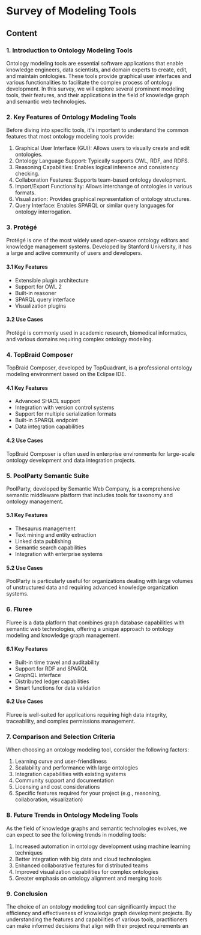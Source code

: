 # Survey of Modeling Tools

## Content

### 1. Introduction to Ontology Modeling Tools

Ontology modeling tools are essential software applications that enable knowledge engineers, data scientists, and domain experts to create, edit, and maintain ontologies. These tools provide graphical user interfaces and various functionalities to facilitate the complex process of ontology development. In this survey, we will explore several prominent modeling tools, their features, and their applications in the field of knowledge graph and semantic web technologies.

### 2. Key Features of Ontology Modeling Tools

Before diving into specific tools, it's important to understand the common features that most ontology modeling tools provide:

1. Graphical User Interface (GUI): Allows users to visually create and edit ontologies.
2. Ontology Language Support: Typically supports OWL, RDF, and RDFS.
3. Reasoning Capabilities: Enables logical inference and consistency checking.
4. Collaboration Features: Supports team-based ontology development.
5. Import/Export Functionality: Allows interchange of ontologies in various formats.
6. Visualization: Provides graphical representation of ontology structures.
7. Query Interface: Enables SPARQL or similar query languages for ontology interrogation.

### 3. Protégé

Protégé is one of the most widely used open-source ontology editors and knowledge management systems. Developed by Stanford University, it has a large and active community of users and developers.

#### 3.1 Key Features
- Extensible plugin architecture
- Support for OWL 2
- Built-in reasoner
- SPARQL query interface
- Visualization plugins

#### 3.2 Use Cases
Protégé is commonly used in academic research, biomedical informatics, and various domains requiring complex ontology modeling.

### 4. TopBraid Composer

TopBraid Composer, developed by TopQuadrant, is a professional ontology modeling environment based on the Eclipse IDE.

#### 4.1 Key Features
- Advanced SHACL support
- Integration with version control systems
- Support for multiple serialization formats
- Built-in SPARQL endpoint
- Data integration capabilities

#### 4.2 Use Cases
TopBraid Composer is often used in enterprise environments for large-scale ontology development and data integration projects.

### 5. PoolParty Semantic Suite

PoolParty, developed by Semantic Web Company, is a comprehensive semantic middleware platform that includes tools for taxonomy and ontology management.

#### 5.1 Key Features
- Thesaurus management
- Text mining and entity extraction
- Linked data publishing
- Semantic search capabilities
- Integration with enterprise systems

#### 5.2 Use Cases
PoolParty is particularly useful for organizations dealing with large volumes of unstructured data and requiring advanced knowledge organization systems.

### 6. Fluree

Fluree is a data platform that combines graph database capabilities with semantic web technologies, offering a unique approach to ontology modeling and knowledge graph management.

#### 6.1 Key Features
- Built-in time travel and auditability
- Support for RDF and SPARQL
- GraphQL interface
- Distributed ledger capabilities
- Smart functions for data validation

#### 6.2 Use Cases
Fluree is well-suited for applications requiring high data integrity, traceability, and complex permissions management.

### 7. Comparison and Selection Criteria

When choosing an ontology modeling tool, consider the following factors:
1. Learning curve and user-friendliness
2. Scalability and performance with large ontologies
3. Integration capabilities with existing systems
4. Community support and documentation
5. Licensing and cost considerations
6. Specific features required for your project (e.g., reasoning, collaboration, visualization)

### 8. Future Trends in Ontology Modeling Tools

As the field of knowledge graphs and semantic technologies evolves, we can expect to see the following trends in modeling tools:
1. Increased automation in ontology development using machine learning techniques
2. Better integration with big data and cloud technologies
3. Enhanced collaborative features for distributed teams
4. Improved visualization capabilities for complex ontologies
5. Greater emphasis on ontology alignment and merging tools

### 9. Conclusion

The choice of an ontology modeling tool can significantly impact the efficiency and effectiveness of knowledge graph development projects. By understanding the features and capabilities of various tools, practitioners can make informed decisions that align with their project requirements an